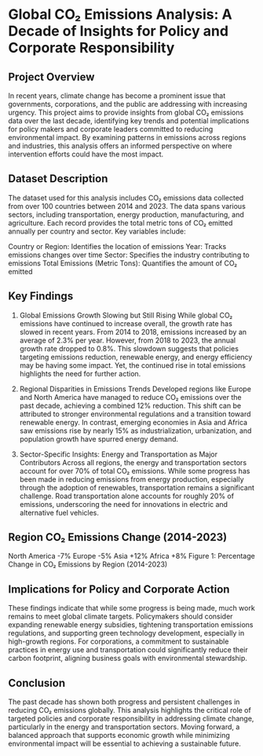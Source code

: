 # Global CO₂ Emissions Analysis: A Decade of Insights for Policy and Corporate Responsibility

## Project Overview
In recent years, climate change has become a prominent issue that governments, corporations, and the public are addressing with increasing urgency. This project aims to provide insights from global CO₂ emissions data over the last decade, identifying key trends and potential implications for policy makers and corporate leaders committed to reducing environmental impact. By examining patterns in emissions across regions and industries, this analysis offers an informed perspective on where intervention efforts could have the most impact.

## Dataset Description
The dataset used for this analysis includes CO₂ emissions data collected from over 100 countries between 2014 and 2023. The data spans various sectors, including transportation, energy production, manufacturing, and agriculture. Each record provides the total metric tons of CO₂ emitted annually per country and sector. Key variables include:

Country or Region: Identifies the location of emissions
Year: Tracks emissions changes over time
Sector: Specifies the industry contributing to emissions
Total Emissions (Metric Tons): Quantifies the amount of CO₂ emitted

## Key Findings
1. Global Emissions Growth Slowing but Still Rising
While global CO₂ emissions have continued to increase overall, the growth rate has slowed in recent years. From 2014 to 2018, emissions increased by an average of 2.3% per year. However, from 2018 to 2023, the annual growth rate dropped to 0.8%. This slowdown suggests that policies targeting emissions reduction, renewable energy, and energy efficiency may be having some impact. Yet, the continued rise in total emissions highlights the need for further action.

2. Regional Disparities in Emissions Trends
Developed regions like Europe and North America have managed to reduce CO₂ emissions over the past decade, achieving a combined 12% reduction. This shift can be attributed to stronger environmental regulations and a transition toward renewable energy. In contrast, emerging economies in Asia and Africa saw emissions rise by nearly 15% as industrialization, urbanization, and population growth have spurred energy demand.

3. Sector-Specific Insights: Energy and Transportation as Major Contributors
Across all regions, the energy and transportation sectors account for over 70% of total CO₂ emissions. While some progress has been made in reducing emissions from energy production, especially through the adoption of renewables, transportation remains a significant challenge. Road transportation alone accounts for roughly 20% of emissions, underscoring the need for innovations in electric and alternative fuel vehicles.

## Region	CO₂ Emissions Change (2014-2023)
North America	-7%
Europe	-5%
Asia	+12%
Africa	+8%
Figure 1: Percentage Change in CO₂ Emissions by Region (2014-2023)

## Implications for Policy and Corporate Action
These findings indicate that while some progress is being made, much work remains to meet global climate targets. Policymakers should consider expanding renewable energy subsidies, tightening transportation emissions regulations, and supporting green technology development, especially in high-growth regions. For corporations, a commitment to sustainable practices in energy use and transportation could significantly reduce their carbon footprint, aligning business goals with environmental stewardship.

## Conclusion
The past decade has shown both progress and persistent challenges in reducing CO₂ emissions globally. This analysis highlights the critical role of targeted policies and corporate responsibility in addressing climate change, particularly in the energy and transportation sectors. Moving forward, a balanced approach that supports economic growth while minimizing environmental impact will be essential to achieving a sustainable future.


